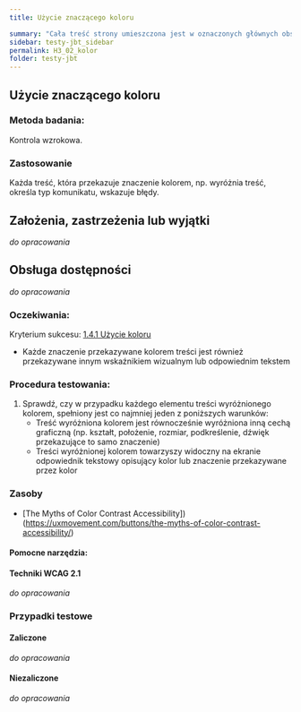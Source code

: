 ```yaml
---
title: Użycie znaczącego koloru

summary: "Cała treść strony umieszczona jest w oznaczonych głównych obszarach (punktach orientacyjnych)."
sidebar: testy-jbt_sidebar
permalink: H3_02_kolor
folder: testy-jbt
---
```




## Użycie znaczącego koloru 

### Metoda badania: 
Kontrola wzrokowa.

### Zastosowanie
Każda treść, która przekazuje znaczenie kolorem, np. wyróżnia treść,  określa typ komunikatu, wskazuje błędy.  

## Założenia, zastrzeżenia lub wyjątki
_do opracowania_

## Obsługa dostępności
_do opracowania_

### Oczekiwania:
Kryterium sukcesu: [1.4.1 Użycie koloru](https://wcag.lepszyweb.pl/#use-of-color)
-	Każde znaczenie przekazywane kolorem treści jest również przekazywane innym wskaźnikiem wizualnym lub odpowiednim tekstem   

### Procedura testowania:
1.	Sprawdź, czy w przypadku każdego elementu treści wyróżnionego kolorem, spełniony jest co najmniej jeden z poniższych warunków:
    -	Treść wyróżniona kolorem jest równocześnie wyróżniona inną cechą graficzną (np. kształt, położenie, rozmiar, podkreślenie, dźwięk przekazujące to samo znaczenie)
    -	Treści wyróżnionej kolorem towarzyszy widoczny na ekranie odpowiednik tekstowy opisujący kolor lub znaczenie przekazywane przez kolor

### Zasoby
- [The Myths of Color Contrast Accessibility])(https://uxmovement.com/buttons/the-myths-of-color-contrast-accessibility/)

#### Pomocne narzędzia:

#### Techniki WCAG 2.1
_do opracowania_

### Przypadki testowe

#### Zaliczone
_do opracowania_

#### Niezaliczone
_do opracowania_ 